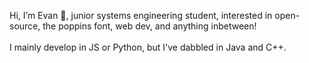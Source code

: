 Hi, I’m Evan 🙌, junior systems engineering student, interested in open-source, the poppins font, web dev, and anything inbetween!
<br>
<br>
I mainly develop in JS or Python, but I've dabbled in Java and C++.


<!--
- 💞️ I’m looking to collaborate on ...
- 📫 How to reach me ...
-->
<!---
eevanwong/eevanwong is a ✨ special ✨ repository because its `README.md` (this file) appears on your GitHub profile.
You can click the Preview link to take a look at your changes.
--->
